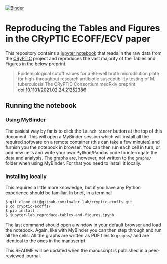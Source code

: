 [![Binder](https://mybinder.org/badge_logo.svg)](https://mybinder.org/v2/gh/fowler-lab/cryptic-ecoffs/HEAD?labpath=reproduce-tables-and-figures.ipynb)

# Reproducing the Tables and Figures in the CRyPTIC ECOFF/ECV paper

This repository contains a [jupyter notebook](https://jupyter-notebook-beginner-guide.readthedocs.io/en/latest/index.html) that reads in the raw data from the [CRyPTIC](http://www.crypticproject.org/) project and reproduces the vast majority of the Tables and Figures in the below preprint.

> Epidemiological cutoff values for a 96-well broth microdilution plate for high-throughput research antibiotic susceptibility testing of M. tuberculosis
> The CRyPTIC Consortium
> medRxiv preprint [doi:10.1101/2021.02.24.21252386](https://doi.org/10.1101/2021.02.24.21252386)

## Running the notebook

### Using MyBinder

The easiest way by far is to click the `launch binder` button at the top of this document. This will open a MyBinder session which will install all the required software on a remote container (this can take a few minutes) and furnish you the notebook in browser. You can then run each cell in turn, or add new cells and write your own Python/Pandas code to interrogate the data and analysis. The graphs are, however, not written to the `graphs/` folder when using MyBinder. For that you need to install it locally.

### Installing locally

This requires a little more knowledge, but if you have any Python experience should be familiar. In brief, in a terminal

```
$ git clone git@github.com:fowler-lab/cryptic-ecoffs.git
$ cd cryptic-ecoffs/
$ pip install .
$ jupyter-lab reproduce-tables-and-figures.ipynb
```
The last command should open a window in your default browser and load the notebook. Again, like with MyBinder you can then step through and run all the cells. All the graphs are written as PDF files to `graphs/` and are identical to the ones in the manuscript.

This README will be updated when the manuscript is published in a peer-reviewed journal.
